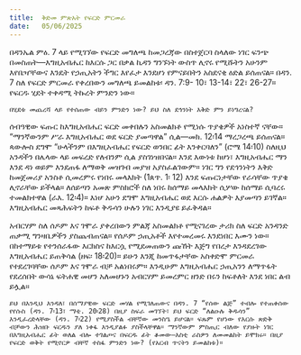 ```yaml
---
title:  ቅድመ ምጽአት የፍርድ ምርመራ
date:   05/06/2025
---
```


በዳንኤል ምዕ. 7 ላይ የሚገኘው የፍርድ መግለጫ ከመጋረጃው በስተጀርባ ስላለው ነገር ፍንጭ በመስጠት—እግዚአብሔር ከእርሱ ጋር በቃል ኪዳን ግንኙነት ውስጥ ሊኖሩ የሚሹትን አሁንም እየቤዣቸውና እንዴት የኃጢአትን ችግር እየፈታ እንደሆነ የምናይበትን አስደናቂ ዕድል ይሰጠናል። በዳን. 7 ስለ የፍርድ ምርመራ የቀረበውን መግለጫ ይመልከቱ፡ ዳን. 7:9- 10፣ 13-14፣ 22፣ 26-27። የፍርዱ ሂደት ተቀዳሚ ትኩረት ምንድን ነው።

`በሂደቱ መጨረሻ ላይ የተሰጠው ብይን ምንድን ነው? ይህ ስለ ደኅንነት እቅድ ምን ይነግረናል?`

ሰብዓዊው ፍጡር ከእግዚአብሔር ፍርድ መቀበሉን አስመልክቶ የሚነሱ ጥያቄዎች አነስተኛ ናቸው። “ማንኛውንም ሥራ እግዚአብሔር ወደ ፍርድ ያመጣዋል” ሲል—መክ. 12፡14 ማረጋረጫ ይሰጠናል። ጳውሎስ ደግሞ “ሁላችንም በእግዚአብሔር የፍርድ ወንበር ፊት እንቀርባለን” (ሮሜ 14፡10) ስለዚህ አንዳችን በሌላው ላይ መፍረድ የለብንም ሲል ያስገነዝበናል። እንደ እውነቱ ከሆነ፣ እግዚአብሔር ማን እንደ ዳነ ወይም እንደጠፋ ለማወቅ መዝገብ መያዝ አያስፈልገውም። ነገር ግን የደኅንነትን እቅድ ከመጀመሪያ አንስቶ ሲመረምሩ የነበሩ መላእክት (1ጰጥ. 1፡ 12) እንደ ፍጡርነታቸው የራሳቸው ጥያቄ ሊኖራቸው ይችላል። ለሰይጣን አመጽ ምስክሮች ስለ ነበሩ ከሰማይ መላእክት ሲሦው ከሰማይ ሲባረሩ ተመልክተዋል (ራእ. 12፡4)። እነሆ አሁን ደግሞ እግዚአብሔር ወደ እርሱ ሐልዎት እያመጣን ይገኛል። እግዚአብሔር መጻሕፍትን ከፍቶ ቅዱሳን ሁሉን ነገር እንዲያዩ ይፈቅዳል።

አብርሃም ስለ ሰዶም እና ገሞራ ያቀረበውን ምልጃ አስመልክቶ የሚናገረው ታሪክ ስለ ፍርድ አንዳንድ ጠቃሚ ግንዛቤዎችን ያስጨብጠናል። የሰዶም ኃጢአቶች እየተመረመሩ እንደነበር እሙን ነው። በከተማይቱ የተንሰራፋው እርክስና ከእርሷ የሚደመጠውን ጩኸት እጅግ የበረታ እንዳደረገው እግዚአብሔር ይጠቅሳል (ዘፍ፡ 18፡20)። ይሁን እንጂ ከመጥፋታቸው አስቀድሞ ምርመራ የተደረገባቸው ሰዶም እና ገሞራ ብቻ አልነበሩም። እንዲሁም እግዚአብሔር ኃጢአንን ለማጥፋት የደረሰበት ውሳኔ ፍትሐዊ መሆን አለመሆኑን አብርሃም ይመረምር ዘንድ በሩን ከፍቶለት እንደ ነበር ልብ ይሏል።

`ይህ በእንዲህ እንዳለ፣ በሰማያዊው ፍርድ መሃል የሚገለጠውና በዳን. 7 “የሰው ልጅ” ተብሎ የተጠቀሰው የየሱስ (ዳን. 7፡13፣ ማቴ. 20፡28) በዚያ ስፍራ መገኘት፣ ይህ ፍርድ “ለልዑሉ ቅዱሳን” እንዲፈረድላቸው (ዳን. 7፡22) የሚያስችል ብቸኛው መንስዔ ይሆናል። ፍጹም የሆነው የእርሱ ጽድቅ ብቻውን ሕዝቡ ፍርዱን ያለ ነቀፋ እንዲያልፉ ያስችላቸዋል። ማንኛውም ምስጢር ብለው የያዙት ነገር በእግዚአብሔር ፊት ወለል ብሎ ተገልጦና በፍርዱ ፊት ቆመው—እስቲ ራስዎን ለመመልከት ይሞክሩ። በዚያ የፍርድ ወቅት የሚኖርዎ ብቸኛ ተስፋ ምንድን ነው? (የአርብ ጥናትን ይመልከቱ)።`